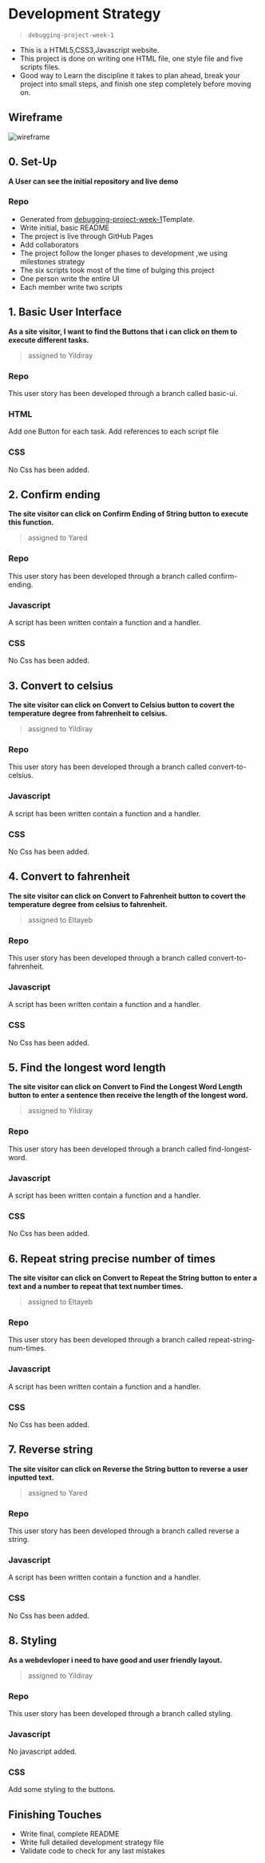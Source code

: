 # Development Strategy

> `debugging-project-week-1`

- This is a HTML5,CSS3,Javascript website.
- This project is done on writing one HTML file, one style file and five scripts files.
- Good way to Learn the discipline it takes to plan ahead, break your project into small steps, and finish one step completely before moving on.

## Wireframe

<!-- include a wireframe for your project in this repository, and display it here -->
<!-- wireframe.cc is a good site for getting started with wireframes -->
![wireframe](./images/wireframe.gif)

## 0. Set-Up

__A User can see the initial repository and live demo__

### Repo

- Generated from [debugging-project-week-1](https://github.com/HackYourFutureBelgium/debugging-project-week-1)Template.
- Write initial, basic README
- The project is live through GitHub Pages
- Add collaborators
- The project follow the longer phases to development ,we using milestones strategy
- The six scripts took most of the time of bulging this project
- One person write the entire UI
- Each member write two scripts

## 1. Basic User Interface

__As a site visitor, I want to find the Buttons that i can click on them to execute different tasks.__
> assigned to Yildiray

### Repo

This user story has been developed through a branch called basic-ui.

### HTML

Add one Button for each task.
Add references to each script file

### CSS

No Css has been added.

## 2. Confirm ending

__The site visitor can click on Confirm Ending of String button to execute this function.__
> assigned to Yared

### Repo

This user story has been developed through a branch called confirm-ending.

### Javascript

A script has been written contain a function and a handler.

### CSS

No Css has been added.

## 3. Convert to celsius

__The site visitor can click on Convert to Celsius button to covert the temperature degree from fahrenheit to celsius.__
> assigned to Yildiray

### Repo

This user story has been developed through a branch called convert-to-celsius.

### Javascript

A script has been written contain a function and a handler.

### CSS

No Css has been added.

## 4. Convert to fahrenheit

__The site visitor can click on Convert to Fahrenheit button to covert the temperature degree from celsius to fahrenheit.__
> assigned to Eltayeb

### Repo

This user story has been developed through a branch called convert-to-fahrenheit.

### Javascript

A script has been written contain a function and a handler.

### CSS

No Css has been added.

## 5. Find the longest word length

__The site visitor can click on Convert to Find the Longest Word Length button to enter a sentence then receive the length of the longest word.__
> assigned to Yildiray

### Repo

This user story has been developed through a branch called find-longest-word.

### Javascript

A script has been written contain a function and a handler.

### CSS

No Css has been added.

## 6. Repeat string precise number of times

__The site visitor can click on Convert to Repeat the String button to enter a text and a number to repeat that text number times.__
> assigned to Eltayeb

### Repo

This user story has been developed through a branch called repeat-string-num-times.

### Javascript

A script has been written contain a function and a handler.

### CSS

No Css has been added.

## 7. Reverse string

__The site visitor can click on Reverse the String button to reverse a user inputted text.__
> assigned to Yared

### Repo

This user story has been developed through a branch called reverse a string.

### Javascript

A script has been written contain a function and a handler.

### CSS

No Css has been added.

## 8. Styling

__As a webdevloper i need to have good and user friendly layout.__
> assigned to Yildiray

### Repo

This user story has been developed through a branch called styling.

### Javascript

No javascript added.

### CSS

Add some styling to the buttons.

## Finishing Touches

- Write final, complete README
- Write full detailed development strategy file
- Validate code to check for any last mistakes
